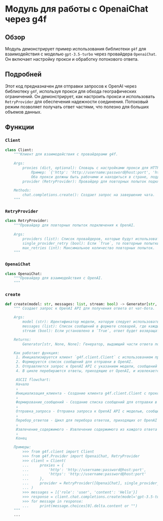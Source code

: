 # Модуль для работы с OpenaiChat через g4f

## Обзор

Модуль демонстрирует пример использования библиотеки `g4f` для взаимодействия с моделью `gpt-3.5-turbo` через провайдера `OpenaiChat`. Он включает настройку прокси и обработку потокового ответа.

## Подробней

Этот код предназначен для отправки запросов к OpenAI через библиотеку `g4f`, используя прокси для обхода географических ограничений. Он демонстрирует, как настроить прокси и использовать `RetryProvider` для обеспечения надежности соединения. Потоковый режим позволяет получать ответ частями, что полезно для больших объемов данных.

## Функции

### `Client`

```python
class Client:
    """Клиент для взаимодействия с провайдерами g4f.
    
    Args:
        proxies (dict, optional): Словарь с настройками прокси для HTTP и HTTPS.
            Пример: `{'http': 'http://username:password@host:port', 'https': 'http://username:password@host:port'}`.
            Оба прокси должны быть рабочими и находиться в стране, поддерживаемой OpenAI.
        provider (RetryProvider): Провайдер для повторных попыток подключения к OpenAI.
        
    Methods:
        chat.completions.create(): Создает запрос на завершение чата.
    """
```

### `RetryProvider`

```python
class RetryProvider:
    """Провайдер для повторных попыток подключения к OpenAI.
    
    Args:
        providers (list): Список провайдеров, которые будут использоваться для повторных попыток.
        single_provider_retry (bool): Если `True`, то повторные попытки будут выполняться только с одним провайдером.
        max_retries (int): Максимальное количество повторных попыток.
    """
```

### `OpenaiChat`

```python
class OpenaiChat:
    """Провайдер для взаимодействия с OpenAI.
    """
```

### `create`

```python
def create(model: str, messages: list, stream: bool) -> Generator[str, None, None]:
    """ Создает запрос к OpenAI API для получения ответа от чат-бота.

    Args:
        model (str): Идентификатор модели, которую следует использовать (например, 'gpt-3.5-turbo').
        messages (list): Список сообщений в формате словарей, где каждый словарь содержит ключи 'role' (например, 'user' или 'assistant') и 'content' (текст сообщения).
        stream (bool): Если установлено в `True`, ответ будет возвращаться в потоковом режиме.

    Returns:
        Generator[str, None, None]: Генератор, выдающий части ответа по мере их поступления, или пустую строку, если произошла ошибка.

    Как работает функция:
     1. Инициализируется клиент `g4f.client.Client` с использованием прокси и провайдера `OpenaiChat`.
     2. Формируется список сообщений для отправки в OpenAI.
     3. Отправляется запрос к OpenAI API с указанием модели, сообщений и потокового режима.
     4. В цикле перебираются ответы, приходящие от OpenAI, и извлекается содержимое каждого ответа.

     ASCII flowchart:
     Начало
     ↓
     Инициализация_клиента - Создание клиента g4f.client.Client с прокси и провайдером OpenaiChat
     ↓
     Формирование_сообщений - Создание списка сообщений для отправки в OpenAI
     ↓
     Отправка_запроса - Отправка запроса к OpenAI API с моделью, сообщениями и потоковым режимом
     ↓
     Перебор_ответов - Цикл для перебора ответов, приходящих от OpenAI
     ↓
     Извлечение_содержимого - Извлечение содержимого из каждого ответа
     ↓
     Конец

    Примеры:
        >>> from g4f.client import Client
        >>> from g4f.Provider import OpenaiChat, RetryProvider
        >>> client = Client(
        ...     proxies = {
        ...         'http': 'http://username:password@host:port',
        ...         'https': 'http://username:password@host:port'
        ...     },
        ...     provider = RetryProvider([OpenaiChat], single_provider_retry=True, max_retries=5)
        ... )
        >>> messages = [{'role': 'user', 'content': 'Hello'}]
        >>> response = client.chat.completions.create(model='gpt-3.5-turbo', messages=messages, stream=True)
        >>> for message in response:
        ...     print(message.choices[0].delta.content or "")
    """
    ...